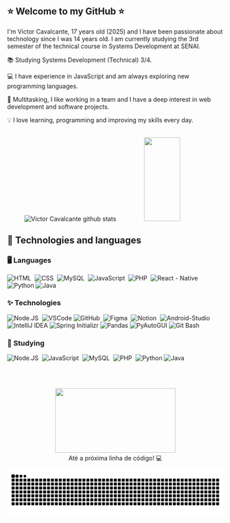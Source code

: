##  ⭐ Welcome to my GitHub ⭐ 

<div align="left">
I'm Victor Cavalcante, 17 years old (2025) and I have been passionate about technology since I was 14 years old. I am currently studying the 3rd semester of the technical course in Systems Development at SENAI.

📚 Studying Systems Development (Technical) 3/4.

💻 I have experience in JavaScript and am always exploring new programming languages.

🤹 Multitasking, I like working in a team and I have a deep interest in web development and software projects.

💡 I love learning, programming and improving my skills every day.  <br> <br>

</div>

<div align="center">  
   <img width="49%" height="195px" src="https://github-readme-stats.vercel.app/api?username=vic-cavalcant3&show_icons=true&count_private=true&hide_border=true&title_color=ffffff&icon_color=00bfbf&text_color=ffffff&bg_color=0d1117&cache_seconds=3600" alt="Victor Cavalcante github stats" /> 

  <img width="41%" height="195px" src="https://github-readme-stats.vercel.app/api/top-langs/?username=vic-cavalcant3&layout=compact&hide_border=true&title_color=ffffff&text_color=ffffff&bg_color=0d1117&cache_seconds=3600" />
</div>




 ## **🚀 Technologies and languages**
 
### **🖥 Languages** 
![HTML](https://img.shields.io/badge/-HTML-0D1117?style=for-the-badge&logo=html5&labelColor=0D1117)&nbsp;
![CSS](https://img.shields.io/badge/-CSS-0D1117?style=for-the-badge&logo=CSS3&logoColor=1572B6&labelColor=0D1117)&nbsp;
![MySQL](https://img.shields.io/badge/-mysql-0D1117?style=for-the-badge&logo=mysql&labelColor=0D1117)&nbsp;
![JavaScript](https://img.shields.io/badge/-JavaScript-0D1117?style=for-the-badge&logo=javascript&labelColor=0D1117&textColor=0D1117)&nbsp;
![PHP](https://img.shields.io/badge/-php-0D1117?style=for-the-badge&logo=php&labelColor=0D1117&textColor=0D1117)&nbsp;
![React - Native](https://img.shields.io/badge/React_Native-0D1117?style=for-the-badge&logo=react&labelColor=0D1117&textColor=0D1117)&nbsp;
![Python](https://img.shields.io/badge/Python-0D1117?style=for-the-badge&logo=python&logoColor=yellow&labelColor=0D1117)
![Java](https://img.shields.io/badge/Java-0D1117?style=for-the-badge&logo=coffeescript&logoColor=white&labelColor=0D1117)





### **✨ Technologies**
![Node.JS](https://img.shields.io/badge/-Node.JS-0D1117?style=for-the-badge&logo=node.js&labelColor=0D1117&textColor=0D1117)&nbsp;
![VSCode](https://img.shields.io/badge/VSCode-0D1117?style=for-the-badge&logo=visualstudiocode&logoColor=white)
![GitHub](https://img.shields.io/badge/-GitHub-0D1117?style=for-the-badge&logo=github&labelColor=0D1117)&nbsp;
![Figma](https://img.shields.io/badge/-figma-0D1117?style=for-the-badge&logo=figma&labelColor=0D1117)&nbsp;
![Notion](https://img.shields.io/badge/Notion-0D1117?style=for-the-badge&logo=notion&logoColor=FFFFFF)&nbsp;
![Android-Studio](https://img.shields.io/badge/Android_Studio-0D1117?style=for-the-badge&logo=android-studio&logoColor=00BFFF)&nbsp;
![IntelliJ IDEA](https://img.shields.io/badge/IntelliJ_IDEA-0D1117?style=for-the-badge&logo=intellijidea&logoColor=white&labelColor=0D1117)
![Spring Initializr](https://img.shields.io/badge/Spring_Initializr-0D1117?style=for-the-badge&logo=spring&logoColor=white&labelColor=0D1117)
![Pandas](https://img.shields.io/badge/Pandas-0D1117?style=for-the-badge&logo=pandas&logoColor=white&labelColor=0D1117)
![PyAutoGUI](https://img.shields.io/badge/PyAutoGUI-0D1117?style=for-the-badge&logo=python&logoColor=white&labelColor=0D1117)
![Git Bash](https://img.shields.io/badge/Git_Bash-0D1117?style=for-the-badge&logo=git&logoColor=white)





### **📕 Studying**
![Node.JS](https://img.shields.io/badge/-Node.JS-0D1117?style=for-the-badge&logo=node.js&labelColor=0D1117&textColor=0D1117)&nbsp;
![JavaScript](https://img.shields.io/badge/-JavaScript-0D1117?style=for-the-badge&logo=javascript&labelColor=0D1117&textColor=0D1117)&nbsp;
![MySQL](https://img.shields.io/badge/-mysql-0D1117?style=for-the-badge&logo=mysql&labelColor=0D1117)&nbsp;
![PHP](https://img.shields.io/badge/-php-0D1117?style=for-the-badge&logo=php&labelColor=0D1117&textColor=0D1117)&nbsp;
![Python](https://img.shields.io/badge/Python-0D1117?style=for-the-badge&logo=python&logoColor=yellow&labelColor=0D1117)
![Java](https://img.shields.io/badge/Java-0D1117?style=for-the-badge&logo=coffeescript&logoColor=white&labelColor=0D1117)

  <br>
  <br>

<p align="center">
  <img src="https://media.giphy.com/media/zvVwEUYAXjKLLPumXJ/giphy.gif" width="280" height="150" />
  <br>Até a próxima linha de código! 💻
</p>

<div align="center">
<img src="https://raw.githubusercontent.com/vic-cavalcant3/vic-cavalcant3/output/snake.svg" />
</div>


